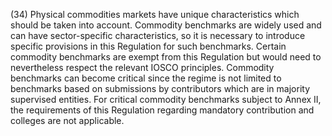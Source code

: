 (34) Physical commodities markets have unique characteristics which should be taken into account. Commodity benchmarks are widely used and can have sector-specific characteristics, so it is necessary to introduce specific provisions in this Regulation for such benchmarks. Certain commodity benchmarks are exempt from this Regulation but would need to nevertheless respect the relevant IOSCO principles. Commodity benchmarks can become critical since the regime is not limited to benchmarks based on submissions by contributors which are in majority supervised entities. For critical commodity benchmarks subject to Annex II, the requirements of this Regulation regarding mandatory contribution and colleges are not applicable.